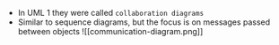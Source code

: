 - In UML 1 they were called `collaboration diagrams`
- Similar to sequence diagrams, but the focus is on messages passed between objects
![[communication-diagram.png]]